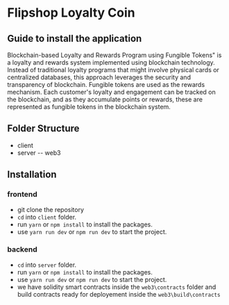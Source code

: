 # Flipshop Loyalty Coin

## Guide to install the application

Blockchain-based Loyalty and Rewards Program using Fungible Tokens" is a loyalty and rewards system implemented using blockchain technology. Instead of traditional loyalty programs that might involve physical cards or centralized databases, this approach leverages the security and transparency of blockchain. Fungible tokens are used as the rewards mechanism. Each customer's loyalty and engagement can be tracked on the blockchain, and as they accumulate points or rewards, these are represented as fungible tokens in the blockchain system.

## Folder Structure

- client
- server
  -- web3

## Installation

### frontend

- git clone the repository
- `cd` into `client` folder.
- run `yarn` or `npm install` to install the packages.
- use `yarn run dev` or `npm run dev` to start the project.

### backend

- `cd` into `server` folder.
- run `yarn` or `npm install` to install the packages.
- use `yarn run dev` or `npm run dev` to start the project.
- we have solidity smart contracts inside the `web3\contracts` folder and build contracts ready for deployement inside the `web3\build\contracts`
